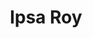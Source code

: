 ---
authid: ug-2022-ipsa-roy
title: Ipsa Roy
biosmall: "Romanticizing my life with flowers,jhumkas and peace."
biolarge: 
avatar: https://i.postimg.cc/mDthLv3S/ipsa.jpg
twitter: 
instagram:
---